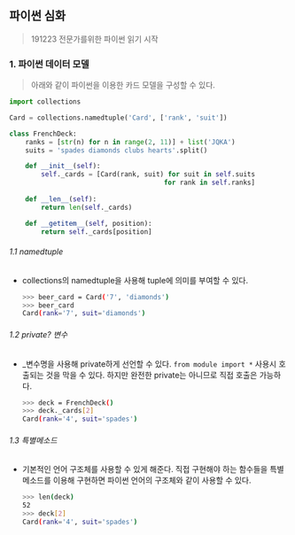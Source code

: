 ## 파이썬 심화

> 191223 전문가를위한 파이썬 읽기 시작

### 1. 파이썬 데이터 모델

> 아래와 같이 파이썬을 이용한 카드 모델을 구성할 수 있다.

```python
import collections

Card = collections.namedtuple('Card', ['rank', 'suit'])

class FrenchDeck:
    ranks = [str(n) for n in range(2, 11)] + list('JQKA')
    suits = 'spades diamonds clubs hearts'.split()

    def __init__(self):
        self._cards = [Card(rank, suit) for suit in self.suits 
                                       for rank in self.ranks]
    
    def __len__(self):
        return len(self._cards)

    def __getitem__(self, position):
        return self._cards[position]
```

###### 1.1 namedtuple

- collections의 namedtuple을 사용해 tuple에 의미를 부여할 수 있다.

  ```bash
  >>> beer_card = Card('7', 'diamonds')
  >>> beer_card
  Card(rank='7', suit='diamonds')
  ```

###### 1.2 private? 변수

- _변수명을 사용해 private하게 선언할 수 있다. `from module import *` 사용시 호출되는 것을 막을 수 있다.  하지만 완전한 private는 아니므로 직접 호출은 가능하다.

  ```bash
  >>> deck = FrenchDeck()
  >>> deck._cards[2]
  Card(rank='4', suit='spades')
  ```

###### 1.3 특별메소드

- 기본적인 언어 구조체를 사용할 수 있게 해준다. 직접 구현해야 하는 함수들을 특별메소드를 이용해 구현하면 파이썬 언어의 구조체와 같이 사용할 수 있다.

  ```bash
  >>> len(deck)
  52
  >>> deck[2]
  Card(rank='4', suit='spades')
  ```

  

